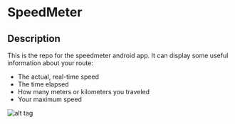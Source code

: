 SpeedMeter
==========


Description
---
This is the repo for the speedmeter android app. 
It can display some useful information about your route:
* The actual, real-time speed
* The time elapsed
* How many meters or kilometers you traveled
* Your maximum speed


![alt tag](https://raw.githubusercontent.com/flyingrub/SpeedMeter/master/screen.png)

